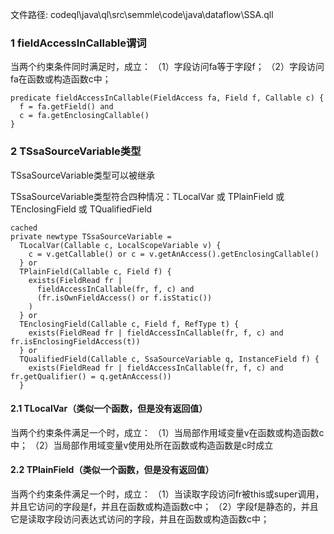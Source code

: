 文件路径: codeql\java\ql\src\semmle\code\java\dataflow\SSA.qll


### 1 fieldAccessInCallable谓词

当两个约束条件同时满足时，成立：
（1）字段访问fa等于字段f；
（2）字段访问fa在函数或构造函数c中；
```qll
predicate fieldAccessInCallable(FieldAccess fa, Field f, Callable c) {
  f = fa.getField() and
  c = fa.getEnclosingCallable()
}
```

### 2 TSsaSourceVariable类型

TSsaSourceVariable类型可以被继承

TSsaSourceVariable类型符合四种情况：TLocalVar 或 TPlainField 或 TEnclosingField 或 TQualifiedField

```qll
cached
private newtype TSsaSourceVariable =
  TLocalVar(Callable c, LocalScopeVariable v) {
    c = v.getCallable() or c = v.getAnAccess().getEnclosingCallable()
  } or
  TPlainField(Callable c, Field f) {
    exists(FieldRead fr |
      fieldAccessInCallable(fr, f, c) and
      (fr.isOwnFieldAccess() or f.isStatic())
    )
  } or
  TEnclosingField(Callable c, Field f, RefType t) {
    exists(FieldRead fr | fieldAccessInCallable(fr, f, c) and fr.isEnclosingFieldAccess(t))
  } or
  TQualifiedField(Callable c, SsaSourceVariable q, InstanceField f) {
    exists(FieldRead fr | fieldAccessInCallable(fr, f, c) and fr.getQualifier() = q.getAnAccess())
  }
```

#### 2.1 TLocalVar（类似一个函数，但是没有返回值）
当两个约束条件满足一个时，成立：
（1）当局部作用域变量v在函数或构造函数c中；
（2）当局部作用域变量v使用处所在函数或构造函数是c时成立

#### 2.2 TPlainField（类似一个函数，但是没有返回值）
当两个约束条件满足一个时，成立：
（1）当读取字段访问fr被this或super调用，并且它访问的字段是f，并且在函数或构造函数c中；
（2）字段f是静态的，并且它是读取字段访问表达式访问的字段，并且在函数或构造函数c中；



